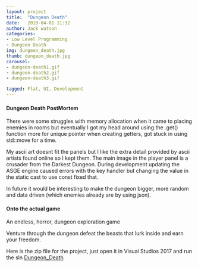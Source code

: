 ```yaml
---
layout: project
title:  "Dungeon Death"
date:   2018-04-01 11:32
author: Jack watson
categories:
- Low Level Programming
- Dungeon Death
img: dungeon_death.jpg
thumb: dungeon_death.jpg
carousel:
- dungeon-death1.gif
- dungeon-death2.gif
- dungeon-death3.gif

tagged: Flat, UI, Development
---
```

#### Dungeon Death PostMortem
There were some struggles with memory allocation when it came to placing enemies in rooms but eventually I got my head around using the .get() function more for unique pointer when creating getters, got stuck in using std::move for a time. 

My ascii art doesnt fit the panels
but I like the extra detail provided by ascii artists found online so I kept them. The main image in the player panel is a crusader from the Darkest Dungeon. During development updating the ASGE engine caused errors with the key handler but changing the value in the static cast to use const fixed that.

In future it would be interesting to make the dungeon bigger,  more random and data driven (which enemies already are by using 
json).

#### Onto the actual game
An endless, horror, dungeon exploration game

Venture through the dungeon defeat the beasts that lurk inside and earn your freedom.

Here is the zip file for the project, just open it in Visual Studios 2017 and run the sln [Dungeon_Death][1]

[1]:{{site.JackW8335.github.io}}/assets/downloads/Dungeon_Death.zip 


